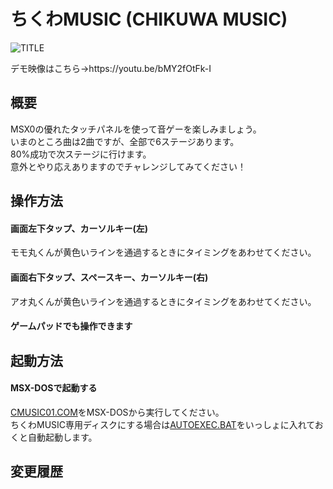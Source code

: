 # ちくわMUSIC (CHIKUWA MUSIC)

![TITLE](https://user-images.githubusercontent.com/124578804/227758784-b67052c5-9b06-4c33-9a5f-0554e0ca66b1.png)

<p>デモ映像はこちら→https://youtu.be/bMY2fOtFk-I</p>

## 概要
MSX0の優れたタッチパネルを使って音ゲーを楽しみましょう。<br>
いまのところ曲は2曲ですが、全部で6ステージあります。<br>
80%成功で次ステージに行けます。<br>
意外とやり応えありますのでチャレンジしてみてください！<br>

## 操作方法
#### 画面左下タップ、カーソルキー(左)
モモ丸くんが黄色いラインを通過するときにタイミングをあわせてください。
#### 画面右下タップ、スペースキー、カーソルキー(右)
アオ丸くんが黄色いラインを通過するときにタイミングをあわせてください。
#### ゲームパッドでも操作できます

## 起動方法
#### MSX-DOSで起動する
[CMUSIC01.COM](https://github.com/chikuwa-empire/msx-games/raw/main/CHIKUWA_MUSIC/CMUSIC01.COM)をMSX-DOSから実行してください。<br>
ちくわMUSIC専用ディスクにする場合は[AUTOEXEC.BAT](https://github.com/chikuwa-empire/msx-games/raw/main/CHIKUWA_MUSIC/AUTOEXEC.BAT)をいっしょに入れておくと自動起動します。

## 変更履歴
